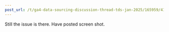 ```yaml
---
post_url: /t/ga4-data-sourcing-discussion-thread-tds-jan-2025/165959/41
---
```

Still the issue is there. Have posted screen shot.